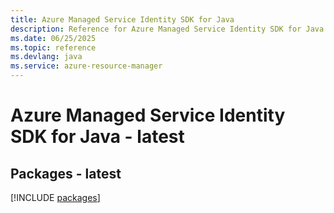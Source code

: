 ```yaml
---
title: Azure Managed Service Identity SDK for Java
description: Reference for Azure Managed Service Identity SDK for Java
ms.date: 06/25/2025
ms.topic: reference
ms.devlang: java
ms.service: azure-resource-manager
---
```

# Azure Managed Service Identity SDK for Java - latest
## Packages - latest
[!INCLUDE [packages](managed-service-identity-index.md)]